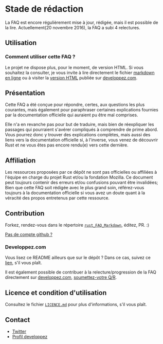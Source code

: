 # Stade de rédaction

La FAQ est encore régulièrement mise à jour, rédigée, mais il est possible de la lire.
Actuellement(20 novembre 2016), la FAQ a subi 4 relectures.

## Utilisation

### Comment utiliser cette FAQ ?

Le projet ne dispose plus, pour le moment, de version HTML.
Si vous souhaitez la consulter, je vous invite à lire directement le fichier [markdown en ligne](https://github.com/Songbird0/Rust_FAQ/blob/master/rust_FAQ_Markdown/rust_FAQ.md) ou à visiter la [version HTML](http://rust.developpez.com/faq/) publiée sur [developpez.com](developpez.com).

## Présentation

Cette FAQ a été conçue pour répondre, certes, aux questions les plus courantes, mais également pour paraphraser certaines explications fournies par la documentation officielle qui auraient pu être mal comprises.


Elle n'a en revanche pas pour but de traduire, mais bien de réexpliquer les passages qui pourraient s'avérer compliqués à comprendre de prime abord. Vous pourrez donc y trouver des explications complètes, mais aussi des liens vers la documentation officielle si, à l'inverse, vous venez de découvrir Rust et ne vous êtes pas encore rendu(e) vers cette dernière.

## Affiliation

Les ressources proposées par ce dépôt ne sont pas officielles ou affiliées à l'équipe en charge du projet Rust et/ou la fondation Mozilla.
Ce document peut toujours contenir des erreurs et/ou confusions pouvant être invalidées; Bien que cette FAQ soit rédigée avec le plus grand soin, référez-vous toujours à la documentation officielle si vous avez un doute quant à la véracité des propos entretenus par cette ressource.


## Contribution

Forkez, rendez-vous dans le répertoire [`rust_FAQ_Markdown`](rust_FAQ_Markdown/), éditez, PR. :)

[Pas de compte github ?](#developpezcom)

### Developpez.com

Vous lisez ce README ailleurs que sur le dépôt ? Dans ce cas, suivez ce [lien](https://github.com/Songbird0/Rust_FAQ/tree/master/rust_FAQ_Markdown), s'il vous plaît.

Il est également possible de contribuer à la relecture/progression de la FAQ directement sur [developpez.com](developpez.com), [soumettez-votre Q/R](http://rust.developpez.com/faq/?page=Langage#addForm).


## Licence et condition d'utilisation

Consultez le fichier [`LICENCE.md`](LICENCE.md) pour plus d'informations, s'il vous plaît.

## Contact

- [Twitter](https://twitter.com/_Spyglass_)
- [Profil developpez](http://www.developpez.net/forums/u897329/songbird_/)

